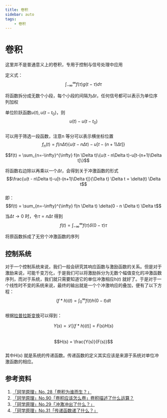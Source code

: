 ```yaml
---
title: 卷积  
sidebar: auto 
tags:  
    - 卷积  
--- 
```

# 卷积  
这里并不是普通意义上的卷积，专用于控制与信号处理中应用  

定义式：  
$$\int_{-\infty}^{\infty} f(\tau) g(t-\tau) d\tau \tag{1}$$

将函数拆分成无数个小段，每个小段的间隔为$\Delta t$，任何信号都可以表示为单位序列加权 

单位阶跃函数$u(t), u(t-t_0)$，则  
$$u(t)-u(t-t_0)$$  
可以用于筛选一段函数，注意n 等分可以表示横坐标位置    
$$f_n(t) = f(n\Delta t)\{u(t - n\Delta t)-u[t-(n+1)\Delta t]\}$$  

$$f(t) = \sum_{n=-\infty}^{\infty} f(n \Delta t)\{u(t - n\Delta t)-u[t-(n+1)\Delta t]\}$$  

将函数右边除以再乘以一个$\Delta t$，会得到关于冲激函数的形式  
$$\frac{u(t - n\Delta t)-u[t-(n+1)\Delta t]}{\Delta t} \Delta t = \delta(t) \Delta t$$  
即：  
$$f(t) = \sum_{n=-\infty}^{\infty} f(n \Delta t) \delta(0 - n \Delta t) \Delta t$$  

当$\Delta t \rightarrow 0$ 时，令$\tau = n \Delta t$ 得到  
$$f(t) = \int_{-\infty}^{\infty} f(\tau) \delta(0 - \tau) \tau$$

将原函数拆成了无穷个冲激函数的序列  

## 控制系统  
对于一个控制系统来说，我们一般会研究其响应函数与激励函数的关系。但是对于激励来说，可能千变万化，于是我们可以将激励拆分为无数个幅值变化的冲激函数序列，而对于系统，我们就只需要知道它的单位冲激相应$h(t)$ 就好了。于是对于一个线性时不变的系统来说，最终的输出就是一个个冲激响应的叠加，便有了以下方程：  
$$(f*h)(t) = \int_{0}^{\infty} f(t)h(0-t) dt$$  
根据[拉普拉斯变换](./拉普拉斯变换.md)可以得到：  

$$Y(s) = \mathscr{L}[(f*h)(t)] = F(s)H(s)$$  
$$H(s) = \frac{Y(s)}{F(s)}$$  
其中$H(s)$ 就是系统的传递函数。传递函数的定义其实应该是来源于系统对单位冲激函数的相应。  





## 参考资料  
1. [「珂学原理」No. 28「卷积为谁而生？」](https://www.bilibili.com/video/BV1Vx41177sx)  
2. [「珂学原理」No.90「卷积应该怎么卷」卷积描述了什么运算？](https://www.bilibili.com/video/BV1Et411a7Az?t=632)
3. [「珂学原理」No.29「冲激冲出了什么？」](https://www.bilibili.com/video/BV11x411L7sj?t=611)
4. [「珂学原理」No.31「传递函数递了什么？」](https://www.bilibili.com/video/BV1Cx411V7Lo?t=637)